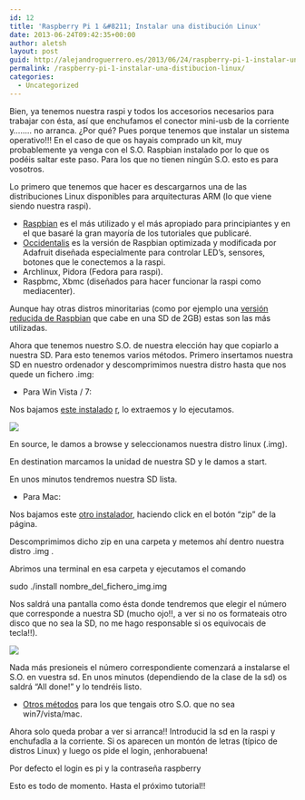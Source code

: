 ```yaml
---
id: 12
title: 'Raspberry Pi 1 &#8211; Instalar una distibución Linux'
date: 2013-06-24T09:42:35+00:00
author: aletsh
layout: post
guid: http://alejandroguerrero.es/2013/06/24/raspberry-pi-1-instalar-una-distibucion-linux/
permalink: /raspberry-pi-1-instalar-una-distibucion-linux/
categories:
  - Uncategorized
---
```

Bien, ya tenemos nuestra raspi y todos los accesorios necesarios para trabajar con ésta, así que enchufamos el conector mini-usb de la corriente y…….. no arranca. ¿Por qué? Pues porque tenemos que instalar un sistema operativo!!! En el caso de que os hayais comprado un kit, muy probablemente ya venga con el S.O. Raspbian instalado por lo que os podéis saltar este paso. Para los que no tienen ningún S.O. esto es para vosotros.

Lo primero que tenemos que hacer es descargarnos una de las distribuciones Linux disponibles para arquitecturas ARM (lo que viene siendo nuestra raspi).

  * [Raspbian](http://www.raspberrypi.org/downloads) es el más utilizado y el más apropiado para principiantes y en el que basaré la gran mayoría de los tutoriales que publicaré.
  * [Occidentalis](http://learn.adafruit.com/adafruit-raspberry-pi-educational-linux-distro/) es la versión de Raspbian optimizada y modificada por Adafruit diseñada especialmente para controlar LED’s, sensores, botones que le conectemos a la raspi.
  * Archlinux, Pidora (Fedora para raspi).
  * Raspbmc, Xbmc (diseñados para hacer funcionar la raspi como mediacenter).

Aunque hay otras distros minoritarias (como por ejemplo una [versión reducida de Raspbian](http://www.linuxsystems.it/2012/06/raspbian-wheezy-armhf-raspberry-pi-minimal-image/) que cabe en una SD de 2GB) estas son las más utilizadas.

Ahora que tenemos nuestro S.O. de nuestra elección hay que copiarlo a nuestra SD. Para esto tenemos varios métodos. Primero insertamos nuestra SD en nuestro ordenador y descomprimimos nuestra distro hasta que nos quede un fichero .img:

  * Para Win Vista / 7:

Nos bajamos [este instalado](http://fedoraproject.org/wiki/Fedora_ARM_Installer#Windows_Vista_.26_7) [r](http://fedoraproject.org/wiki/Fedora_ARM_Installer#Windows_Vista_.26_7), lo extraemos y lo ejecutamos.

![](http://learn.adafruit.com/system/assets/assets/000/002/847/medium800/fail1.PNG?1354548383) 

En source, le damos a browse y seleccionamos nuestra distro linux (.img).

En destination marcamos la unidad de nuestra SD y le damos a start.

En unos minutos tendremos nuestra SD lista.

  * Para Mac:

Nos bajamos este [otro instalador](https://github.com/RayViljoen/Raspberry-PI-SD-Installer-OS-X), haciendo click en el botón “zip” de la página.

Descomprimimos dicho zip en una carpeta y metemos ahí dentro nuestra distro .img .

Abrimos una terminal en esa carpeta y ejecutamos el comando

sudo ./install nombre\_del\_fichero_img.img

Nos saldrá una pantalla como ésta donde tendremos que elegir el número que corresponde a nuestra SD (mucho ojo!!, a ver si no os formateais otro disco que no sea la SD, no me hago responsable si os equivocais de tecla!!).

![](http://learn.adafruit.com/system/assets/assets/000/002/852/medium800/02_screen_select_drive.png?1354548680) 

Nada más presioneis el número correspondiente comenzará a instalarse el S.O. en vuestra sd. En unos minutos (dependiendo de la clase de la sd) os saldrá “All done!” y lo tendréis listo.

  * <span style="line-height: 13px"><a href="http://elinux.org/RPi_Easy_SD_Card_Setup">Otros métodos</a> para los que tengais otro S.O. que no sea win7/vista/mac.</span>

Ahora solo queda probar a ver si arranca!! Introducid la sd en la raspi y enchufadla a la corriente. Si os aparecen un montón de letras (típico de distros Linux) y luego os pide el login, ¡enhorabuena!

Por defecto el login es pi y la contraseña raspberry

Esto es todo de momento. Hasta el próximo tutorial!!